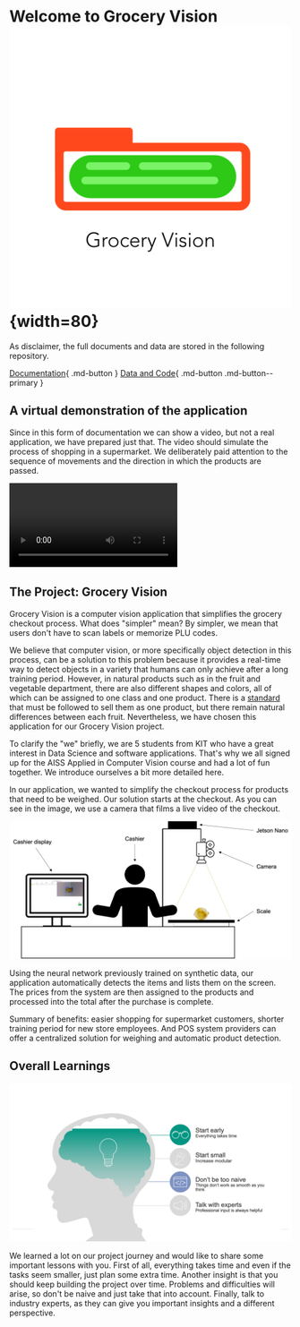 # Welcome to Grocery Vision ![Logo](assets/images/logo_header.png){width=80}

As disclaimer, the full documents and data are stored in the following repository.

[Documentation](https://git.scc.kit.edu/aiss-cv-projekt/aiss-cv-group3-project/-/blob/main/documentation/Documentation_Grocery_Vision.docx){ .md-button }
[Data and Code](https://git.scc.kit.edu/aiss-cv-projekt/aiss-cv-group3-project){ .md-button .md-button--primary }

## A virtual demonstration of the application
Since in this form of documentation we can show a video, but not a real application, we have prepared just that. The video should simulate the process of shopping in a supermarket. We deliberately paid attention to the sequence of movements and the direction in which the products are passed.


![typd:video](./assets/video/Grocery_vision_demo.mp4)

## The Project: Grocery Vision
Grocery Vision is a computer vision application that simplifies the grocery checkout process. What does &quot;simpler&quot; mean? By simpler, we mean that users don&#39;t have to scan labels or memorize PLU codes.

We believe that computer vision, or more specifically object detection in this process, can be a solution to this problem because it provides a real-time way to detect objects in a variety that humans can only achieve after a long training period. However, in natural products such as in the fruit and vegetable department, there are also different shapes and colors, all of which can be assigned to one class and one product. There is a [standard](https://www.verbraucherzentrale.de/sites/default/files/2022-01/verbraucherzentrale-marktcheck-obst-und-gemuese-2022.pdf) that must be followed to sell them as one product, but there remain natural differences between each fruit. Nevertheless, we have chosen this application for our Grocery Vision project.

To clarify the &quot;we&quot; briefly, we are 5 students from KIT who have a great interest in Data Science and software applications. That&#39;s why we all signed up for the AISS Applied in Computer Vision course and had a lot of fun together. We introduce ourselves a bit more detailed here.

In our application, we wanted to simplify the checkout process for products that need to be weighed. Our solution starts at the checkout. As you can see in the image, we use a camera that films a live video of the checkout.

![Setup Application](assets/images/Setup%20of%20Grocery%20Vision%20in%20Supermarkets.png)

Using the neural network previously trained on synthetic data, our application automatically detects the items and lists them on the screen. The prices from the system are then assigned to the products and processed into the total after the purchase is complete.

Summary of benefits: easier shopping for supermarket customers, shorter training period for new store employees. And POS system providers can offer a centralized solution for weighing and automatic product detection.

## Overall Learnings

![Learnings](assets/images/learnings.png)

We learned a lot on our project journey and would like to share some important lessons with you. First of all, everything takes time and even if the tasks seem smaller, just plan some extra time. Another insight is that you should keep building the project over time. Problems and difficulties will arise, so don't be naive and just take that into account. Finally, talk to industry experts, as they can give you important insights and a different perspective. 


